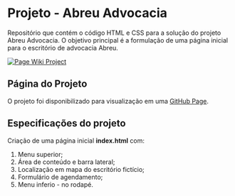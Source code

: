 # Projeto - Abreu Advocacia

Repositório que contém o código HTML e CSS para a solução do projeto Abreu Advocacia. O objetivo principal é a formulação de uma página inicial para o escritório de advocacia Abreu.

[![Page Wiki Project](https://i.ibb.co/YRRwmr2/Opera-Instant-neo-2023-05-28-222632-victorpasson-github-io.png)](https://victorpasson.github.io/abreu-project/)

## Página do Projeto

O projeto foi disponibilizado para visualização em uma [GitHub Page](https://victorpasson.github.io/abreu-project/).

## Especificações do projeto

Criação de uma página inicial **index.html** com:

1. Menu superior;
2. Área de conteúdo e barra lateral;
3. Localização em mapa do escritório fictício;
4. Formulário de agendamento;
5. Menu inferio - no rodapé.

